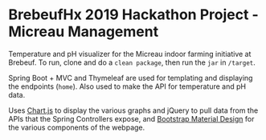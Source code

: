 # BrebeufHx 2019 Hackathon Project - Micreau Management

Temperature and pH visualizer for the Micreau indoor farming initiative at Brebeuf.
To run, clone and do a `clean package`, then run the `jar` in `/target`.

Spring Boot + MVC and Thymeleaf are used for templating and displaying the endpoints (`home`). Also used to make the API for temperature and pH data.


Uses [Chart.js](https://www.chartjs.org/) to display the various graphs and jQuery to pull data from the APIs that the Spring Controllers expose, and [Bootstrap Material Design](https://fezvrasta.github.io/bootstrap-material-design/) for the various components of the webpage.
